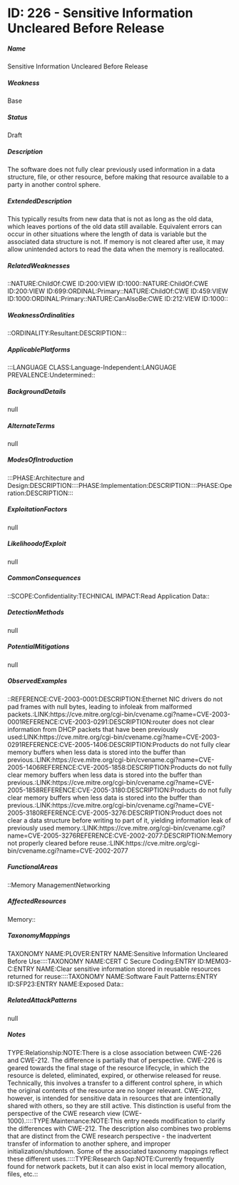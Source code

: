 # ID: 226 - Sensitive Information Uncleared Before Release
<h5>Name</h5>Sensitive Information Uncleared Before Release
<h5>Weakness</h5>Base
<h5>Status</h5>Draft
<h5>Description</h5>The software does not fully clear previously used information in a data structure, file, or other resource, before making that resource available to a party in another control sphere.
<h5>ExtendedDescription</h5>This typically results from new data that is not as long as the old data, which leaves portions of the old data still available. Equivalent errors can occur in other situations where the length of data is variable but the associated data structure is not. If memory is not cleared after use, it may allow unintended actors to read the data when the memory is reallocated.
<h5>RelatedWeaknesses</h5>::NATURE:ChildOf:CWE ID:200:VIEW ID:1000::NATURE:ChildOf:CWE ID:200:VIEW ID:699:ORDINAL:Primary::NATURE:ChildOf:CWE ID:459:VIEW ID:1000:ORDINAL:Primary::NATURE:CanAlsoBe:CWE ID:212:VIEW ID:1000::
<h5>WeaknessOrdinalities</h5>::ORDINALITY:Resultant:DESCRIPTION:::
<h5>ApplicablePlatforms</h5>:::LANGUAGE CLASS:Language-Independent:LANGUAGE PREVALENCE:Undetermined::
<h5>BackgroundDetails</h5>null
<h5>AlternateTerms</h5>null
<h5>ModesOfIntroduction</h5>:::PHASE:Architecture and Design:DESCRIPTION::::PHASE:Implementation:DESCRIPTION::::PHASE:Operation:DESCRIPTION:::
<h5>ExploitationFactors</h5>null
<h5>LikelihoodofExploit</h5>null
<h5>CommonConsequences</h5>::SCOPE:Confidentiality:TECHNICAL IMPACT:Read Application Data::
<h5>DetectionMethods</h5>null
<h5>PotentialMitigations</h5>null
<h5>ObservedExamples</h5>::REFERENCE:CVE-2003-0001:DESCRIPTION:Ethernet NIC drivers do not pad frames with null bytes, leading to infoleak from malformed packets.:LINK:https://cve.mitre.org/cgi-bin/cvename.cgi?name=CVE-2003-0001REFERENCE:CVE-2003-0291:DESCRIPTION:router does not clear information from DHCP packets that have been previously used:LINK:https://cve.mitre.org/cgi-bin/cvename.cgi?name=CVE-2003-0291REFERENCE:CVE-2005-1406:DESCRIPTION:Products do not fully clear memory buffers when less data is stored into the buffer than previous.:LINK:https://cve.mitre.org/cgi-bin/cvename.cgi?name=CVE-2005-1406REFERENCE:CVE-2005-1858:DESCRIPTION:Products do not fully clear memory buffers when less data is stored into the buffer than previous.:LINK:https://cve.mitre.org/cgi-bin/cvename.cgi?name=CVE-2005-1858REFERENCE:CVE-2005-3180:DESCRIPTION:Products do not fully clear memory buffers when less data is stored into the buffer than previous.:LINK:https://cve.mitre.org/cgi-bin/cvename.cgi?name=CVE-2005-3180REFERENCE:CVE-2005-3276:DESCRIPTION:Product does not clear a data structure before writing to part of it, yielding information leak of previously used memory.:LINK:https://cve.mitre.org/cgi-bin/cvename.cgi?name=CVE-2005-3276REFERENCE:CVE-2002-2077:DESCRIPTION:Memory not properly cleared before reuse.:LINK:https://cve.mitre.org/cgi-bin/cvename.cgi?name=CVE-2002-2077
<h5>FunctionalAreas</h5>::Memory ManagementNetworking
<h5>AffectedResources</h5>Memory::
<h5>TaxonomyMappings</h5>TAXONOMY NAME:PLOVER:ENTRY NAME:Sensitive Information Uncleared Before Use::::TAXONOMY NAME:CERT C Secure Coding:ENTRY ID:MEM03-C:ENTRY NAME:Clear sensitive information stored in reusable resources returned for reuse::::TAXONOMY NAME:Software Fault Patterns:ENTRY ID:SFP23:ENTRY NAME:Exposed Data::
<h5>RelatedAttackPatterns</h5>null
<h5>Notes</h5>TYPE:Relationship:NOTE:There is a close association between CWE-226 and CWE-212. The difference is partially that of perspective. CWE-226 is geared towards the final stage of the resource lifecycle, in which the resource is deleted, eliminated, expired, or otherwise released for reuse. Technically, this involves a transfer to a different control sphere, in which the original contents of the resource are no longer relevant. CWE-212, however, is intended for sensitive data in resources that are intentionally shared with others, so they are still active. This distinction is useful from the perspective of the CWE research view (CWE-1000).::::TYPE:Maintenance:NOTE:This entry needs modification to clarify the differences with CWE-212. The description also combines two problems that are distinct from the CWE research perspective - the inadvertent transfer of information to another sphere, and improper initialization/shutdown. Some of the associated taxonomy mappings reflect these different uses.::::TYPE:Research Gap:NOTE:Currently frequently found for network packets, but it can also exist in local memory allocation, files, etc.::

